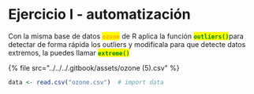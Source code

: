 # Ejercicio I - automatización

Con la misma base de datos <mark style="color:orange;">**`ozone`**</mark> de R  aplica la función <mark style="color:green;">**`outliers()`**</mark>para detectar de forma rápida los outliers y modificala para que detecte datos extremos, la puedes llamar <mark style="color:green;">**`extreme()`**</mark>&#x20;

{% file src="../../../.gitbook/assets/ozone (5).csv" %}

```r
data <- read.csv("ozone.csv")  # import data
```

